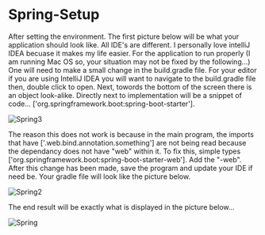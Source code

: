 # Spring-Setup
After setting the environment. The first picture below will be what your application should look like. All IDE's are different. I personally love intelliJ IDEA becuase it makes my life easier.
For the application to run properly (I am running Mac OS so, your situation may not be fixed by the following...) One will need to make a small change in the build.gradle file. 
For your editor if you are using IntelliJ IDEA you will want to navigate to the build.gradle file then, double click to open.
Next, towords the bottom of the screen there is an object look-alike. Directly next to implementation will be a snippet of code... ['org.springframework.boot:spring-boot-starter']. 

![Spring3](https://github.com/kendallw763/Spring-Setup/assets/63067332/80c87c24-db8d-4a9d-9ee6-c2084ac693a5)

The reason this does not work is because in the main program, the imports that have ['.web.bind.annotation.something'] are not being read because the dependancy does not have "web" within it.
To fix this, simple types ['org.springframework.boot:spring-boot-starter-web']. Add the "-web". After this change has been made, save the program and update your IDE if need be. 
Your gradle file will look like the picture below.

![Spring2](https://github.com/kendallw763/Spring-Setup/assets/63067332/c3ff0af7-c2c5-4e0c-889c-6821eed32ca3)

The end result will be exactly what is displayed in the picture below...

![Spring](https://github.com/kendallw763/Spring-Setup/assets/63067332/5afee614-9c3f-470e-b9fd-b91266c822b6)



